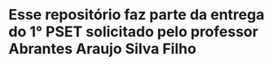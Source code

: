 # Esse repositório faz parte da entrega do 1° PSET solicitado pelo professor Abrantes Araujo Silva Filho
